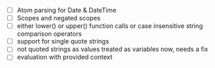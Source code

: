 - [ ] Atom parsing for Date & DateTime
- [ ] Scopes and negated scopes
- [ ] either lower() or upper() function calls or case insensitive string comparison operators
- [ ] support for single quote strings
- [ ] not quoted strings as values treated as variables now, needs a fix
- [ ] evaluation with provided context
